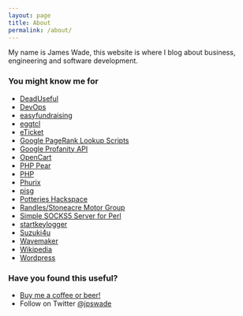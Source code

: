 ```yaml
---
layout: page
title: About
permalink: /about/
---
```


My name is James Wade, this website is where I blog about business, engineering and software development.

### You might know me for

- [DeadUseful](https://deaduseful.com/)
- [DevOps](https://gist.github.com/jpswade/4135841363e72ece8086146bd7bb5d91)
- [easyfundraising](https://www.easyfundraising.org.uk/)
- [eggtcl](https://github.com/eggtcl)
- [eTicket](https://sourceforge.net/p/eticket/wiki/Home/)
- [Google PageRank Lookup Scripts](https://twitter.com/openalgorithms/status/158699867420635136)
- [Google Profanity API](https://thenextweb.com/google/2011/08/17/google-inadvertently-creates-a-profanity-api/)
- [OpenCart](https://sourceforge.net/projects/php-opencart/)
- [PHP Pear](https://pear.php.net/user/jpswade)
- [PHP](https://people.php.net/hm2k)
- [Phurix](https://phurix.co.uk/)
- [pisg](https://en.wikipedia.org/wiki/Pisg_(software))
- [Potteries Hackspace](http://potterieshackspace.org/)
- [Randles/Stoneacre Motor Group](https://en.wikipedia.org/wiki/Stoneacre_Motor_Group)
- [Simple SOCKS5 Server for Perl](http://ssspl.sourceforge.net/)
- [startkeylogger](https://www.theregister.co.uk/2006/03/03/symantec_security_glitch/)
- [Suzuki4u](https://suzuki4u.co.uk/)
- [Wavemaker](https://staffslive.co.uk/2015/02/wavemaker-project-boost-stoke-trent-digital-skills/)
- [Wikipedia](https://en.wikipedia.org/wiki/User:Jpswade)
- [Wordpress](https://wordpress.org/support/profile/hm2k)

### Have you found this useful?

* <a href="https://www.paypal.com/cgi-bin/webscr?cmd=_donations&business=james@wade.be&item_name=Buy%20me%20a%20beer!&item_number=beer001&amount=5%2e00&currency_code=GBP">Buy me a coffee or beer!</a>
* Follow on Twitter [@jpswade](http://twitter.com/jpswade)
